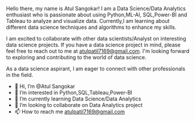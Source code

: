 Hello there, my name is Atul Sangokar!
I am a Data Science/Data Analytics enthusiast who is passionate about using Python,ML-AI, SQL,Power-BI and Tableau to analyze and visualize data. 
Currently,I am learning about different data science techniques and algorithms to enhance my skills.

I am excited to collaborate with other data scientists/Analyst on interesting data science projects.
If you have a data science project in mind, please feel free to reach out to me at atulpatil7169@gmail.com. 
I'm looking forward to exploring and contributing to the world of data science.

As a data science aspirant, I am eager to connect with other professionals in the field.


- 👋 Hi, I’m @Atul Sangokar
- 👀 I’m interested in Python,SQL,Tableau,Power-BI
- 🌱 I’m currently learning Data Science/Data Analytics
- 💞️ I’m looking to collaborate on Data Analytics project
- 📫 How to reach me atulpatil7169@gmail.com
<!---
Atulpatils/Atulpatils is a ✨ special ✨ repository because its `README.md` (this file) appears on your GitHub profile.
You can click the Preview link to take a look at your changes.
--->
